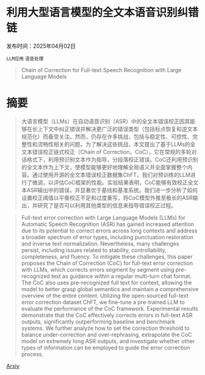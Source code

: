 # 利用大型语言模型的全文本语音识别纠错链

发布时间：2025年04月02日

`LLM应用` `语音处理`

> Chain of Correction for Full-text Speech Recognition with Large Language Models

# 摘要

> 大语言模型（LLMs）在自动语音识别（ASR）中的全文本错误校正因其能够在长上下文中纠正错误并解决更广泛的错误类型（包括标点恢复和逆文本规范化）而备受关注。然而，仍存在许多挑战，包括与稳定性、可控性、完整性和流畅性相关的问题。为了解决这些挑战，本文提出了基于LLMs的全文本错误校正链式校正（Chain of Correction，CoC），它在常规的多轮对话格式下，利用预识别文本作为指导，分段落校正错误。CoC还利用预识别的全文本作为上下文，使模型能够更好地理解全局语义并全面掌握整个内容。通过使用开源的全文本错误校正数据集ChFT，我们对预训练的LLM进行了微调，以评估CoC框架的性能。实验结果表明，CoC能够有效校正全文本ASR输出中的错误，并显著优于基线和基准系统。我们进一步分析了如何设置校正阈值以平衡校正不足和过度重写，将CoC模型外推至极长的ASR输出，并研究了是否可以利用其他类型的信息来指导错误校正过程。

> Full-text error correction with Large Language Models (LLMs) for Automatic Speech Recognition (ASR) has gained increased attention due to its potential to correct errors across long contexts and address a broader spectrum of error types, including punctuation restoration and inverse text normalization. Nevertheless, many challenges persist, including issues related to stability, controllability, completeness, and fluency. To mitigate these challenges, this paper proposes the Chain of Correction (CoC) for full-text error correction with LLMs, which corrects errors segment by segment using pre-recognized text as guidance within a regular multi-turn chat format. The CoC also uses pre-recognized full text for context, allowing the model to better grasp global semantics and maintain a comprehensive overview of the entire content. Utilizing the open-sourced full-text error correction dataset ChFT, we fine-tune a pre-trained LLM to evaluate the performance of the CoC framework. Experimental results demonstrate that the CoC effectively corrects errors in full-text ASR outputs, significantly outperforming baseline and benchmark systems. We further analyze how to set the correction threshold to balance under-correction and over-rephrasing, extrapolate the CoC model on extremely long ASR outputs, and investigate whether other types of information can be employed to guide the error correction process.

[Arxiv](https://arxiv.org/abs/2504.01519)